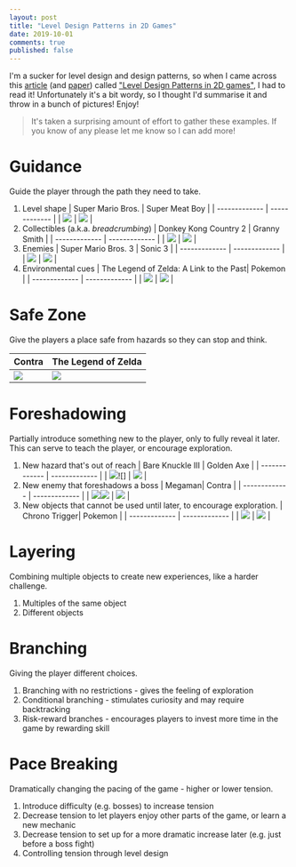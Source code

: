 ```yaml
---
layout: post
title: "Level Design Patterns in 2D Games"
date: 2019-10-01
comments: true
published: false
---
```

I'm a sucker for level design and design patterns, so when I came across this [article](https://www.gamasutra.com/blogs/AhmedKhalifa/20190610/344344/Level_Design_Patterns_in_2D_Games.php) (and [paper](http://akhalifa.com/documents/level-design-patterns.pdf)) called ["Level Design Patterns in 2D games"](https://www.gamasutra.com/blogs/AhmedKhalifa/20190610/344344/Level_Design_Patterns_in_2D_Games.php), I had to read it! Unfortunately it's a bit wordy, so I thought I'd summarise it and throw in a bunch of pictures! Enjoy!

> It's taken a surprising amount of effort to gather these examples. If you know of any please let me know so I can add more!

# Guidance

Guide the player through the path they need to take.

1. Level shape
    | Super Mario Bros. | Super Meat Boy |
    | ------------- | ------------- |
    | ![](https://raw.githubusercontent.com/cxong/cxong.github.io/master/_posts/smb.png) | ![](https://raw.githubusercontent.com/cxong/cxong.github.io/master/_posts/super_meat_boy.png) |
2. Collectibles (a.k.a. *breadcrumbing*)
    | Donkey Kong Country 2 | Granny Smith |
    | ------------- | ------------- |
    | ![](https://raw.githubusercontent.com/cxong/cxong.github.io/master/_posts/dkc2.jpg) | ![](https://raw.githubusercontent.com/cxong/cxong.github.io/master/_posts/granny_smith.png) |
3. Enemies
    | Super Mario Bros. 3 | Sonic 3 |
    | ------------- | ------------- |
    | ![](https://raw.githubusercontent.com/cxong/cxong.github.io/master/_posts/smb3.jpg) | ![](https://raw.githubusercontent.com/cxong/cxong.github.io/master/_posts/sonic3.png) |
4. Environmental cues
    | The Legend of Zelda: A Link to the Past| Pokemon |
    | ------------- | ------------- |
    | ![](https://raw.githubusercontent.com/cxong/cxong.github.io/master/_posts/loz_lttp.png) | ![](https://raw.githubusercontent.com/cxong/cxong.github.io/master/_posts/pokemon.png) |

# Safe Zone

Give the players a place safe from hazards so they can stop and think.

| Contra| The Legend of Zelda |
| ------------- | ------------- |
| ![](https://raw.githubusercontent.com/cxong/cxong.github.io/master/_posts/contra.png) | ![](https://raw.githubusercontent.com/cxong/cxong.github.io/master/_posts/zelda.gif) |

# Foreshadowing

Partially introduce something new to the player, only to fully reveal it later. This can serve to teach the player, or encourage exploration.

1. New hazard that's out of reach
    | Bare Knuckle III | Golden Axe |
    | ------------- | ------------- |
    | ![](https://raw.githubusercontent.com/cxong/cxong.github.io/master/_posts/bareknuckle.png)![] | ![](https://raw.githubusercontent.com/cxong/cxong.github.io/master/_posts/goldenaxe_bad.png) |
2. New enemy that foreshadows a boss
    | Megaman| Contra |
    | ------------- | ------------- |
    | ![](https://raw.githubusercontent.com/cxong/cxong.github.io/master/_posts/megaman.jpeg)![](https://raw.githubusercontent.com/cxong/cxong.github.io/master/_posts/megaman_cut.jpeg) | ![](https://raw.githubusercontent.com/cxong/cxong.github.io/master/_posts/contra.jpeg) |
3. New objects that cannot be used until later, to encourage exploration.
    | Chrono Trigger| Pokemon |
    | ------------- | ------------- |
    | ![](https://raw.githubusercontent.com/cxong/cxong.github.io/master/_posts/chrono_trigger.png) | ![](https://raw.githubusercontent.com/cxong/cxong.github.io/master/_posts/pokemon_tree.png) |

# Layering

Combining multiple objects to create new experiences, like a harder challenge.

1. Multiples of the same object
2. Different objects

# Branching

Giving the player different choices.

1. Branching with no restrictions - gives the feeling of exploration
2. Conditional branching - stimulates curiosity and may require backtracking
3. Risk-reward branches - encourages players to invest more time in the game by rewarding skill

# Pace Breaking

Dramatically changing the pacing of the game - higher or lower tension.

1. Introduce difficulty (e.g. bosses) to increase tension
2. Decrease tension to let players enjoy other parts of the game, or learn a new mechanic
3. Decrease tension to set up for a more dramatic increase later (e.g. just before a boss fight)
4. Controlling tension through level design

